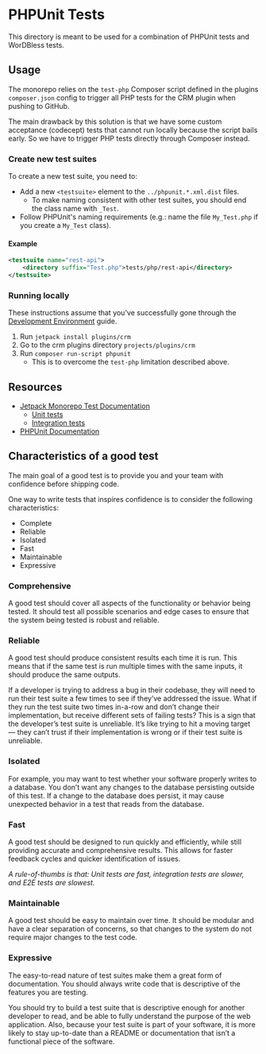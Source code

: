# PHPUnit Tests

This directory is meant to be used for a combination of PHPUnit tests and WorDBless tests.

## Usage

The monorepo relies on the `test-php` Composer script defined in the plugins `composer.json` config to trigger all PHP tests for the CRM plugin when pushing to GitHub.

The main drawback by this solution is that we have some custom acceptance (codecept) tests that cannot run locally because the script bails early. So we have to trigger PHP tests directly through Composer instead.

### Create new test suites

To create a new test suite, you need to:

* Add a new `<testsuite>` element to the `../phpunit.*.xml.dist` files.
  * To make naming consistent with other test suites, you should end the class name with `_Test`.
* Follow PHPUnit's naming requirements (e.g.: name the file `My_Test.php` if you create a `My_Test` class).

#### Example

```xml
<testsuite name="rest-api">
	<directory suffix="Test.php">tests/php/rest-api</directory>
</testsuite>
```

### Running locally

These instructions assume that you've successfully gone through the [Development Environment](https://github.com/Automattic/jetpack/blob/trunk/docs/development-environment.md) guide.

1. Run `jetpack install plugins/crm`
2. Go to the crm plugins directory `projects/plugins/crm`
3. Run `composer run-script phpunit`
	* This is to overcome the `test-php` limitation described above.

## Resources

* [Jetpack Monorepo Test Documentation](https://github.com/Automattic/jetpack/blob/trunk/docs/automated-testing.md#phpunit-tests)
	* [Unit tests](https://github.com/Automattic/jetpack/blob/trunk/docs/automated-testing.md#unit-tests)
	* [Integration tests](https://github.com/Automattic/jetpack/blob/trunk/docs/automated-testing.md#integration-tests)
* [PHPUnit Documentation](https://docs.phpunit.de/en/9.6/index.html)

## Characteristics of a good test

The main goal of a good test is to provide you and your team with confidence before shipping code.

One way to write tests that inspires confidence is to consider the following characteristics:

* Complete
* Reliable
* Isolated
* Fast
* Maintainable
* Expressive

### Comprehensive

A good test should cover all aspects of the functionality or behavior being tested. It should test all possible scenarios and edge cases to ensure that the system being tested is robust and reliable.

### Reliable

A good test should produce consistent results each time it is run. This means that if the same test is run multiple times with the same inputs, it should produce the same outputs.

If a developer is trying to address a bug in their codebase, they will need to run their test suite a few times to see if they’ve addressed the issue. What if they run the test suite two times in-a-row and don’t change their implementation, but receive different sets of failing tests? This is a sign that the developer’s test suite is unreliable. It’s like trying to hit a moving target — they can’t trust if their implementation is wrong or if their test suite is unreliable.

### Isolated

For example, you may want to test whether your software properly writes to a database. You don’t want any changes to the database persisting outside of this test. If a change to the database does persist, it may cause unexpected behavior in a test that reads from the database.

### Fast

A good test should be designed to run quickly and efficiently, while still providing accurate and comprehensive results. This allows for faster feedback cycles and quicker identification of issues.

_A rule-of-thumbs is that: Unit tests are fast, integration tests are slower, and E2E tests are slowest._

### Maintainable

A good test should be easy to maintain over time. It should be modular and have a clear separation of concerns, so that changes to the system do not require major changes to the test code.

### Expressive

The easy-to-read nature of test suites make them a great form of documentation. You should always write code that is descriptive of the features you are testing.

You should try to build a test suite that is descriptive enough for another developer to read, and be able to fully understand the purpose of the web application. Also, because your test suite is part of your software, it is more likely to stay up-to-date than a README or documentation that isn’t a functional piece of the software.
